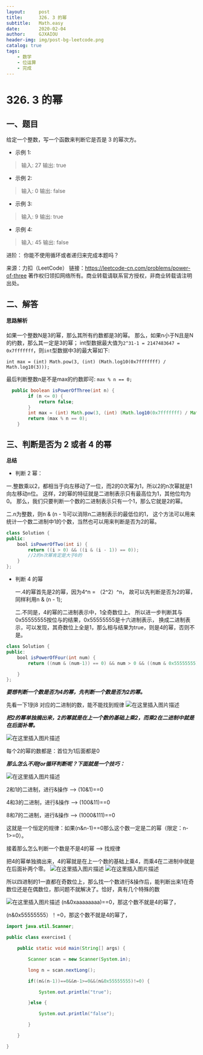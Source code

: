 ```yaml
---
layout:     post
title:      326. 3 的幂
subtitle:   Math.easy
date:       2020-02-04
author:     GJXAIOU
header-img: img/post-bg-leetcode.png
catalog: true
tags:
    - 数学
    - 位运算
	- 完成
---
```




# 326. 3 的幂

## 一、题目

给定一个整数，写一个函数来判断它是否是 3 的幂次方。

- 示例 1:

> 输入: 27
> 输出: true

- 示例 2:

> 输入: 0
> 输出: false

- 示例 3:

> 输入: 9
> 输出: true

- 示例 4:

> 输入: 45
> 输出: false

进阶：
你能不使用循环或者递归来完成本题吗？

来源：力扣（LeetCode）
链接：https://leetcode-cn.com/problems/power-of-three
著作权归领扣网络所有。商业转载请联系官方授权，非商业转载请注明出处。



## 二、解答

#### 思路解析

如果一个整数N是3的幂，那么其所有约数都是3的幂。
那么，如果n小于N且是N的约数，那么其一定是3的幂；
int型数据最大值为`2^31-1 = 2147483647 = 0x7fffffff`，则`int`型数据中3的最大幂如下:

`int max = (int) Math.pow(3, (int) (Math.log10(0x7fffffff) / Math.log10(3)));`

最后判断整数n是不是max的约数即可: `max % n == 0;`

```java
  public boolean isPowerOfThree(int n) {
        if (n <= 0) {
            return false;
        }
        int max = (int) Math.pow(3, (int) (Math.log10(0x7fffffff) / Math.log10(3)));
        return (max % n == 0);
    }
```







## 三、判断是否为 2 或者 4 的幂

**总结**

- 判断 2 幂：

一.整数乘以2，都相当于向左移动了一位，而2的0次幂为1，所以2的n次幂就是1向左移动n位。 这样，2的幂的特征就是二进制表示只有最高位为1，其他位均为0。 那么，我们只要判断一个数的二进制表示只有一个1，那么它就是2的幂。 

二.n为整数，则n & (n - 1)可以消除n二进制表示的最低位的1， 这个方法可以用来统计一个数二进制中1的个数，当然也可以用来判断是否为2的幂。

```java
class Solution {
public:
    bool isPowerOfTwo(int i) {
        return ((i > 0) && ((i & (i - 1)) == 0));
        //2的n次幂肯定是大于0的   
    }
};
```



- 判断 4 的幂

    一.4的幂首先是2的幂，因为4^n = （2^2）^n，
    故可以先判断是否为2的幂，同样利用n & (n - 1);

    二.不同是，4的幂的二进制表示中，1全奇数位上。
    所以进一步判断其与0x55555555按位与的结果，0x55555555是十六进制表示，
    换成二进制表示，可以发现，其奇数位上全是1，那么相与结果为true，则是4的幂，否则不是。

```java
class Solution {
public:
    bool isPowerOfFour(int num) {
        return ((num & (num-1)) == 0) && num > 0 && ((num & 0x55555555)!=0);

    }
};
```





***要想判断一个数是否为4的幂，先判断一个数是否为2的幂。***

先看一下1到8 对应的二进制的数，能不能找到规律
![在这里插入图片描述](https://img-blog.csdnimg.cn/20190415190739775.png)

***把2的幂单独摘出来，2的幂就是在上一个数的基础上乘2，而乘2在二进制中就是在后面补零。***

![在这里插入图片描述](https://img-blog.csdnimg.cn/20190415190755234.png)

每个2的幂的数都是：首位为1后面都是0

***那么怎么不用for循环判断呢？下面就是一个技巧：***

![在这里插入图片描述](https://img-blog.csdnimg.cn/20190415190856480.png?x-oss-process=image/watermark,type_ZmFuZ3poZW5naGVpdGk,shadow_10,text_aHR0cHM6Ly9ibG9nLmNzZG4ubmV0L3dlaXhpbl80Mjc3OTM3MA==,size_16,color_FFFFFF,t_70)

2和1的二进制，进行&操作 ——> (10&1)==0

4和3的二进制，进行&操作 ——> (100&11)==0

8和7的二进制，进行&操作 ——> (1000&111)==0

这就是一个恒定的规律：如果(n&n-1)==0那么这个数一定是二的幂（限定：n-1>=0）。

接着那么怎么判断一个数是不是4的幂 ——> 找规律

把4的幂单独摘出来，4的幂就是在上一个数的基础上乘4，而乘4在二进制中就是在后面补两个零。
![在这里插入图片描述](https://img-blog.csdnimg.cn/20190415190920427.png)
![在这里插入图片描述](https://img-blog.csdnimg.cn/20190415190937820.png)

所以四进制的1一直都在奇数位上，那么找一个数进行&操作后，能判断出来1在奇数位还是在偶数位，那问题不就解决了。恰好，真有几个特殊的数

![在这里插入图片描述](https://img-blog.csdnimg.cn/20190415191001246.png)
(n&0xaaaaaaaa)==0，那这个数不就是4的幂了，

(n&0x55555555）！=0，那这个数不就是4的幂了，



```java
import java.util.Scanner;

public class exercise1 {

    public static void main(String[] args) {

        Scanner scan = new Scanner(System.in);

        long n = scan.nextLong();

        if((n&(n-1))==0&&n-1>=0&&(n&0x55555555)!=0) {

            System.out.println("true");

        }else {

            System.out.println("false");

        }

    }

}

```

